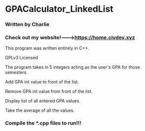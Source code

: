 # GPACalculator_LinkedList

### Written by Charlie
### Check out my website!--->https://home.civdev.xyz

This program was written entirely in C++.

GPLv3 Licensed 

The program takes in 5 integers acting as the user's GPA for those semesters.


Add GPA int value to front of the list.

Remove GPA int value from front of the list.

Display list of all entered GPA values.

Take the average of all the values.

### Compile the *.cpp files to run!!!
